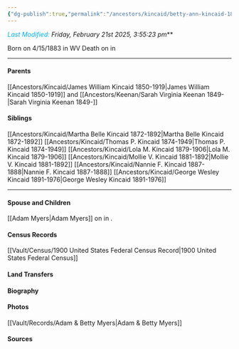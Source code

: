 ```yaml
---
{"dg-publish":true,"permalink":"/ancestors/kincaid/betty-ann-kincaid-1883/","tags":["Betty-Ann-Kincaid"]}
---
```


*<font color="#00b0f0">Last Modified:</font> Friday, February 21st 2025, 3:55:23 pm***

Born on  4/15/1883 in WV
Death on <!-- link to date --> in <!-- link to place -->

---
#### Parents

[[Ancestors/Kincaid/James William Kincaid 1850-1919\|James William Kincaid 1850-1919]] and [[Ancestors/Keenan/Sarah Virginia Keenan 1849-\|Sarah Virginia Keenan 1849-]]
#### Siblings
[[Ancestors/Kincaid/Martha Belle Kincaid 1872-1892\|Martha Belle Kincaid 1872-1892]] 
[[Ancestors/Kincaid/Thomas P. Kincaid 1874-1949\|Thomas P. Kincaid 1874-1949]] 
[[Ancestors/Kincaid/Lola M. Kincaid 1879-1906\|Lola M. Kincaid 1879-1906]] 
[[Ancestors/Kincaid/Mollie V. Kincaid 1881-1892\|Mollie V. Kincaid 1881-1892]] 
[[Ancestors/Kincaid/Nannie F. Kincaid 1887-1888\|Nannie F. Kincaid 1887-1888]] 
[[Ancestors/Kincaid/George Wesley Kincaid 1891-1976\|George Wesley Kincaid 1891-1976]]

---
#### Spouse and Children
[[Adam Myers\|Adam Myers]] on <!-- link to date --> in <!-- link to place -->.
<!-- Link to child -->

#### Census Records
[[Vault/Census/1900 United States Federal Census Record\|1900 United States Federal Census]]

#### Land Transfers

#### Biography

#### Photos
[[Vault/Records/Adam & Betty Myers\|Adam & Betty Myers]]
#### Sources

